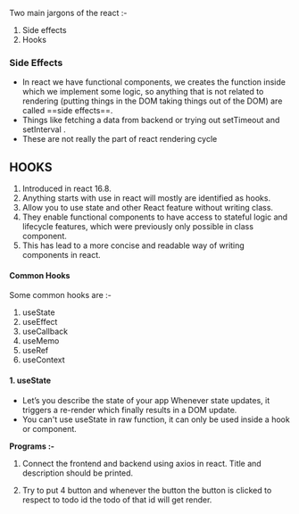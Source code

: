 Two main jargons of the react :-

1. Side effects
2. Hooks

### Side Effects
- In react we have functional components, we creates the function inside which we implement some logic, so anything that is not related to rendering (putting things in the DOM taking things out of the DOM) are called ==side effects==.
- Things like fetching a data from backend or trying out setTimeout and setInterval .
- These are not really the part of react rendering cycle

## HOOKS

1. Introduced in react 16.8.
2.  Anything starts with use in react will mostly are identified as hooks.
3. Allow you to use state and other React feature without writing class.
4. They enable functional components to have access to stateful logic and lifecycle features, which were previously only possible in class component.
5. This has lead to a more concise and readable way of writing components in react.

#### Common Hooks
Some common hooks are :-
1. useState
2. useEffect
3. useCallback
4. useMemo
5. useRef
6. useContext

#### 1. useState
- Let’s you describe the state of your app Whenever state updates, it triggers a re-render which finally results in a DOM update.
- You can't use useState in raw function, it can only be used inside a hook or component.

**Programs :-**
1. Connect the frontend and backend using axios in react. Title and description should be printed.

3. Try to put 4 button and whenever the button the button is clicked to respect to todo id the todo of that id will get render.